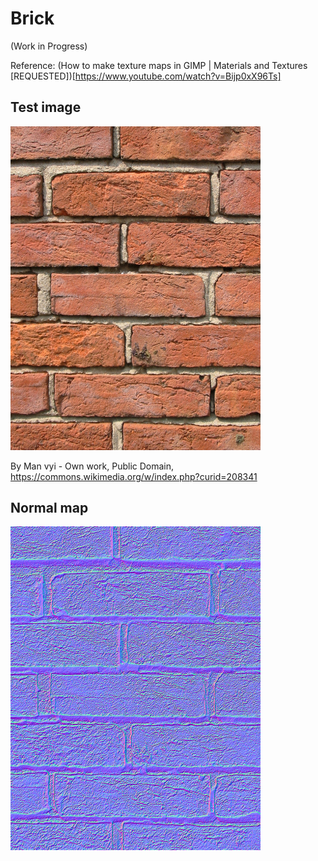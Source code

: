 # Brick

(Work in Progress)

Reference: (How to make texture maps in GIMP | Materials and Textures [REQUESTED])[https://www.youtube.com/watch?v=Bijp0xX96Ts]

## Test image

<img src="Brick_wall_old.jpg" width=400>

By Man vyi - Own work, Public Domain, https://commons.wikimedia.org/w/index.php?curid=208341

## Normal map

<img src="Brick_wall_old_normal.jpg" width=400>

